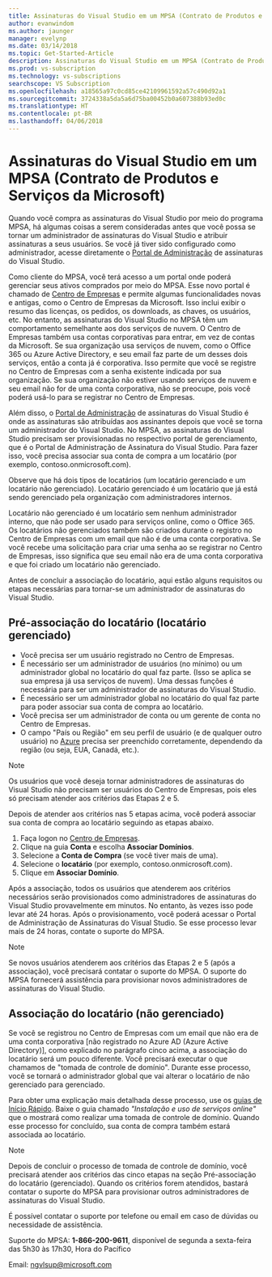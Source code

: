 ```yaml
---
title: Assinaturas do Visual Studio em um MPSA (Contrato de Produtos e Serviços da Microsoft) | Microsoft Docs
author: evanwindom
ms.author: jaunger
manager: evelynp
ms.date: 03/14/2018
ms.topic: Get-Started-Article
description: Assinaturas do Visual Studio em um MPSA (Contrato de Produtos e Serviços da Microsoft)
ms.prod: vs-subscription
ms.technology: vs-subscriptions
searchscope: VS Subscription
ms.openlocfilehash: a18565a97c0cd85ce42109961592a57c490d92a1
ms.sourcegitcommit: 3724338a5da5a6d75ba00452b0a607388b93ed0c
ms.translationtype: HT
ms.contentlocale: pt-BR
ms.lasthandoff: 04/06/2018
---
```

# <a name="visual-studio-subscriptions-in-a-microsoft-products-and-services-agreement-mpsa"></a>Assinaturas do Visual Studio em um MPSA (Contrato de Produtos e Serviços da Microsoft)

Quando você compra as assinaturas do Visual Studio por meio do programa MPSA, há algumas coisas a serem consideradas antes que você possa se tornar um administrador de assinaturas do Visual Studio e atribuir assinaturas a seus usuários. Se você já tiver sido configurado como administrador, acesse diretamente o [Portal de Administração](https://manage.visualstudio.com/) de assinaturas do Visual Studio. 

Como cliente do MPSA, você terá acesso a um portal onde poderá gerenciar seus ativos comprados por meio do MPSA. Esse novo portal é chamado de [Centro de Empresas](https://businessaccount.microsoft.com/) e permite algumas funcionalidades novas e antigas, como o Centro de Empresas da Microsoft. Isso inclui exibir o resumo das licenças, os pedidos, os downloads, as chaves, os usuários, etc. No entanto, as assinaturas do Visual Studio no MPSA têm um comportamento semelhante aos dos serviços de nuvem. O Centro de Empresas também usa contas corporativas para entrar, em vez de contas da Microsoft. Se sua organização usa serviços de nuvem, como o Office 365 ou Azure Active Directory, e seu email faz parte de um desses dois serviços, então a conta já é corporativa. Isso permite que você se registre no Centro de Empresas com a senha existente indicada por sua organização. Se sua organização não estiver usando serviços de nuvem e seu email não for de uma conta corporativa, não se preocupe, pois você poderá usá-lo para se registrar no Centro de Empresas.

Além disso, o [Portal de Administração](https://manage.visualstudio.com/) de assinaturas do Visual Studio é onde as assinaturas são atribuídas aos assinantes depois que você se torna um administrador do Visual Studio. No MPSA, as assinaturas do Visual Studio precisam ser provisionadas no respectivo portal de gerenciamento, que é o Portal de Administração de Assinatura do Visual Studio. Para fazer isso, você precisa associar sua conta de compra a um locatário (por exemplo, contoso.onmicrosoft.com). 

Observe que há dois tipos de locatários (um locatário gerenciado e um locatário não gerenciado). Locatário gerenciado é um locatário que já está sendo gerenciado pela organização com administradores internos. 

Locatário não gerenciado é um locatário sem nenhum administrador interno, que não pode ser usado para serviços online, como o Office 365. Os locatários não gerenciados também são criados durante o registro no Centro de Empresas com um email que não é de uma conta corporativa. Se você recebe uma solicitação para criar uma senha ao se registrar no Centro de Empresas, isso significa que seu email não era de uma conta corporativa e que foi criado um locatário não gerenciado.

Antes de concluir a associação do locatário, aqui estão alguns requisitos ou etapas necessárias para tornar-se um administrador de assinaturas do Visual Studio.

## <a name="pre-tenant-association-managed-tenant"></a>Pré-associação do locatário (locatário gerenciado)
-   Você precisa ser um usuário registrado no Centro de Empresas.
-   É necessário ser um administrador de usuários (no mínimo) ou um administrador global no locatário do qual faz parte. (Isso se aplica se sua empresa já usa serviços de nuvem). Uma dessas funções é necessária para ser um administrador de assinaturas do Visual Studio.
-   É necessário ser um administrador global no locatário do qual faz parte para poder associar sua conta de compra ao locatário.
-   Você precisa ser um administrador de conta ou um gerente de conta no Centro de Empresas.
-   O campo "País ou Região" em seu perfil de usuário (e de qualquer outro usuário) no [Azure](https://portal.azure.com/) precisa ser preenchido corretamente, dependendo da região (ou seja, EUA, Canadá, etc.). 

> [!NOTE]
> Os usuários que você deseja tornar administradores de assinaturas do Visual Studio não precisam ser usuários do Centro de Empresas, pois eles só precisam atender aos critérios das Etapas 2 e 5.

Depois de atender aos critérios nas 5 etapas acima, você poderá associar sua conta de compra ao locatário seguindo as etapas abaixo.
1.  Faça logon no [Centro de Empresas](https://businessaccount.microsoft.com/).
2.  Clique na guia **Conta** e escolha **Associar Domínios**.
3.  Selecione a **Conta de Compra** (se você tiver mais de uma).
4.  Selecione o **locatário** (por exemplo, contoso.onmicrosoft.com).
5.  Clique em **Associar Domínio**.

Após a associação, todos os usuários que atenderem aos critérios necessários serão provisionados como administradores de assinaturas do Visual Studio provavelmente em minutos. No entanto, às vezes isso pode levar até 24 horas. Após o provisionamento, você poderá acessar o Portal de Administração de Assinaturas do Visual Studio. Se esse processo levar mais de 24 horas, contate o suporte do MPSA.

> [!NOTE]
> Se novos usuários atenderem aos critérios das Etapas 2 e 5 (após a associação), você precisará contatar o suporte do MPSA. O suporte do MPSA fornecerá assistência para provisionar novos administradores de assinaturas do Visual Studio.

## <a name="tenant-association-unmanaged"></a>Associação do locatário (não gerenciado)

Se você se registrou no Centro de Empresas com um email que não era de uma conta corporativa [não registrado no Azure AD (Azure Active Directory)], como explicado no parágrafo cinco acima, a associação do locatário será um pouco diferente. Você precisará executar o que chamamos de "tomada de controle de domínio". Durante esse processo, você se tornará o administrador global que vai alterar o locatário de não gerenciado para gerenciado.

Para obter uma explicação mais detalhada desse processo, use os [guias de Início Rápido](https://www.microsoft.com/en-us/Licensing/existing-customer/business-center-training-and-resources.aspx). Baixe o guia chamado *"Instalação e uso de serviços online"* que o mostrará como realizar uma tomada de controle de domínio. Quando esse processo for concluído, sua conta de compra também estará associada ao locatário.

> [!NOTE]
> Depois de concluir o processo de tomada de controle de domínio, você precisará atender aos critérios das cinco etapas na seção Pré-associação do locatário (gerenciado). Quando os critérios forem atendidos, bastará contatar o suporte do MPSA para provisionar outros administradores de assinaturas do Visual Studio.

É possível contatar o suporte por telefone ou email em caso de dúvidas ou necessidade de assistência.

Suporte do MPSA: **1-866-200-9611**, disponível de segunda a sexta-feira das 5h30 às 17h30, Hora do Pacífico

Email: ngvlsup@microsoft.com
